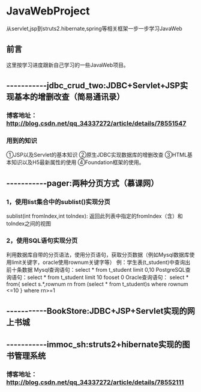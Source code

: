 # JavaWebProject
从servlet,jsp到struts2.hibernate,spring等相关框架一步一步学习JavaWeb
## 前言  
这里按学习进度跟新自己学习的一些JavaWeb项目。
## -----------jdbc_crud_two:JDBC+Servlet+JSP实现基本的增删改查（简易通讯录）                                                                                                   
### 博客地址：http://blog.csdn.net/qq_34337272/article/details/78551547
### 用到的知识
①JSP以及Servlet的基本知识
②原生JDBC实现数据库的增删改查
③HTML基本知识以及H5最新属性的使用
④Foundation框架的使用。
## -----------pager:两种分页方式（慕课网）
### 1，使用list集合中的sublist()实现分页 
sublist(int fromIndex,int toIndex): 返回此列表中指定的fromIndex（含）和toIndex之间的视图
### 2，使用SQL语句实现分页
利用数据库自带的分页语法，使用分页语句，获取分页数据（例如Mysql数据库使用limit关键字，oracle使用rownum关键字等）
例：学生表(t_student)中查询出前十条数据
Mysql查询语句：select * from t_student limit 0,10
PostgreSQL查询语句：select * from t_student limit 10 fooset 0
Oracle查询语句：
select * from{
select s.*,rownum rn
from (select * from t_student)s
where rownum <=10
}
where rn>=1
## -----------BookStore:JDBC+JSP+Servlet实现的网上书城
## -----------immoc_sh:struts2+hibernate实现的图书管理系统
### 博客地址：http://blog.csdn.net/qq_34337272/article/details/78552111
